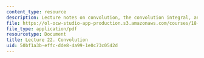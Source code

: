 ```yaml
---
content_type: resource
description: Lecture notes on convolution, the convolution integral, and the tautochrone.
file: https://ol-ocw-studio-app-production.s3.amazonaws.com/courses/18-034-honors-differential-equations-spring-2009/50bf1a3beffcdde84a991e0c73c0542d_MIT18_034s09_lec22.pdf
file_type: application/pdf
resourcetype: Document
title: Lecture 22. Convolution
uid: 50bf1a3b-effc-dde8-4a99-1e0c73c0542d
---
```

